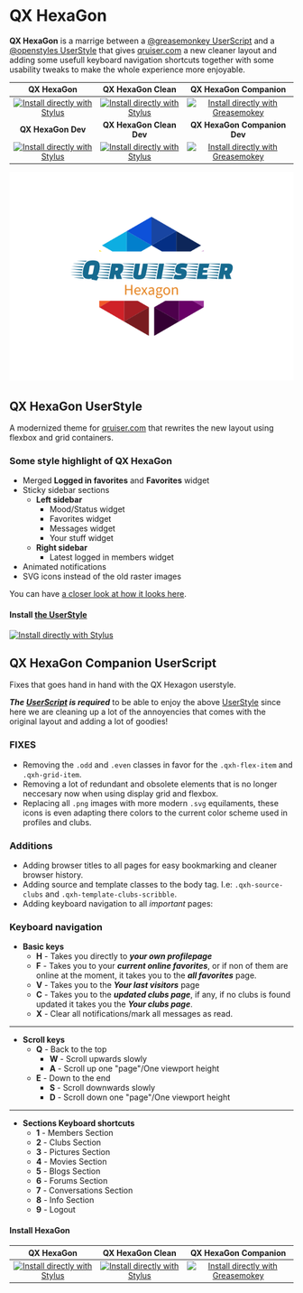 # QX HexaGon

**QX HexaGon** is a marrige between a [@greasemonkey UserScript](http://www.greasespot.net/) and a [@openstyles UserStyle](https://add0n.com/stylus.html) that gives [qruiser.com](https://www.qruiser.com/) a new cleaner layout and adding some usefull keyboard navigation shortcuts together with some usability tweaks to make the whole experience more enjoyable.

| QX HexaGon | QX HexaGon Clean | QX HexaGon Companion |
| :--------: | :--------------: | :------------------: |
| [![Install directly with Stylus](https://img.shields.io/badge/Install%20directly%20with-Stylus-285959.svg)](https://raw.githubusercontent.com/BlackSkorpio/qx-hexagon/master/dist/css/qx-hexagon.user.css) | [![Install directly with Stylus](https://img.shields.io/badge/Install%20directly%20with-Stylus-285959.svg)](https://raw.githubusercontent.com/BlackSkorpio/qx-hexagon/master/dist/css/qx-hexagon-clean.user.css) | [![Install directly with Greasemokey](https://img.shields.io/badge/Install%20Directly%20With-Greasemonkey-%236e4e8e.svg)](https://github.com/BlackSkorpio/qx-hexagon/raw/master/dist/userscript/qx-heagon-companion.user.js) |
| **QX HexaGon Dev** | **QX HexaGon Clean Dev** | **QX HexaGon Companion Dev** |
| [![Install directly with Stylus](https://img.shields.io/badge/Install%20directly%20with-Stylus-285959.svg)](https://raw.githubusercontent.com/BlackSkorpio/qx-hexagon/develop/style/qx-hexagon.user.css) | [![Install directly with Stylus](https://img.shields.io/badge/Install%20directly%20with-Stylus-285959.svg)](https://raw.githubusercontent.com/BlackSkorpio/qx-hexagon/develop/style/qx-hexagon-clean.user.css) | [![Install directly with Greasemokey](https://img.shields.io/badge/Install%20Directly%20With-Greasemonkey-%236e4e8e.svg)](https://github.com/BlackSkorpio/qx-hexagon/raw/develop/userscript/qx-heagon-companion.user.js) |

![QX HexaGon logo](svg-src/hexagon-logo.svg)

## QX HexaGon UserStyle
A modernized theme for [qruiser.com](https://www.qruiser.com/) that rewrites the new layout using flexbox and grid containers.

### Some style highlight of QX HexaGon
* Merged **Logged in favorites** and **Favorites** widget
* Sticky sidebar sections
  * **Left sidebar**
    * Mood/Status widget
    * Favorites widget
    * Messages widget
    * Your stuff widget
  * **Right sidebar**
    * Latest logged in members widget
* Animated notifications
* SVG icons instead of the old raster images

You can have [a closer look at how it looks here](screens/screens.md#shortcuts).

#### Install [the UserStyle](https://raw.githubusercontent.com/BlackSkorpio/qx-hexagon/master/dist/css/qx-hexagon.user.css)
[![Install directly with Stylus](https://img.shields.io/badge/Install%20directly%20with-Stylus-285959.svg)](https://raw.githubusercontent.com/BlackSkorpio/qx-hexagon/master/dist/css/qx-hexagon.user.css)

## QX HexaGon Companion UserScript
Fixes that goes hand in hand with the QX Hexagon userstyle.

**_The [UserScript](https://github.com/BlackSkorpio/qx-hexagon/raw/master/dist/userscript/qx-heagon-companion.user.js) is required_** to be able to enjoy the above [UserStyle](https://raw.githubusercontent.com/BlackSkorpio/qx-hexagon/master/dist/css/qx-hexagon.user.css) since here we are cleaning up a lot of the annoyencies that comes with the original layout and adding a lot of goodies!

### FIXES
* Removing the `.odd` and `.even` classes in favor for the `.qxh-flex-item` and `.qxh-grid-item`.
* Removing a lot of redundant and obsolete elements that is no longer neccesary now when using display grid and flexbox.
* Replacing all `.png` images with more modern `.svg` equilaments, these icons is even adapting there colors to the current color scheme used in profiles and clubs.

### Additions
* Adding browser titles to all pages for easy bookmarking and cleaner browser history.
* Adding source and template classes to the body tag. I.e: `.qxh-source-clubs` and `.qxh-template-clubs-scribble`.
* Adding keyboard navigation to all _important_ pages:

### Keyboard navigation
* **Basic keys**
  * **H** - Takes you directly to **_your own profilepage_**
  * **F** - Takes you to your **_current online favorites_**, or if non of them are online at the moment, it takes you to the **_all favorites_** page.
  * **V** - Takes you to the **_Your last visitors_** page
  * **C** - Takes you to the **_updated clubs page_**, if any, if no clubs is found updated it takes you the **_Your clubs page_**.
  * **X** - Clear all notifications/mark all messages as read.
* **
* **Scroll keys**
  * **Q** - Back to the top
    * **W** - Scroll upwards slowly
    * **A** - Scroll up one "page"/One viewport height
  * **E** - Down to the end
    * **S** - Scroll downwards slowly
    * **D** - Scroll down one "page"/One viewport height
* **
* **Sections Keyboard shortcuts**
  * **1** - Members Section
  * **2** - Clubs Section
  * **3** - Pictures Section
  * **4** - Movies Section
  * **5** - Blogs Section
  * **6** - Forums Section
  * **7** - Conversations Section
  * **8** - Info Section
  * **9** - Logout

#### Install HexaGon

| QX HexaGon | QX HexaGon Clean | QX HexaGon Companion |
| :--------: | :--------------: | :------------------: |
| [![Install directly with Stylus](https://img.shields.io/badge/Install%20directly%20with-Stylus-285959.svg)](https://raw.githubusercontent.com/BlackSkorpio/qx-hexagon/master/dist/css/qx-hexagon.user.css) | [![Install directly with Stylus](https://img.shields.io/badge/Install%20directly%20with-Stylus-285959.svg)](https://raw.githubusercontent.com/BlackSkorpio/qx-hexagon/master/dist/css/qx-hexagon-clean.user.css) | [![Install directly with Greasemokey](https://img.shields.io/badge/Install%20Directly%20With-Greasemonkey-%236e4e8e.svg)](https://github.com/BlackSkorpio/qx-hexagon/raw/master/dist/userscript/qx-heagon-companion.user.js) |

